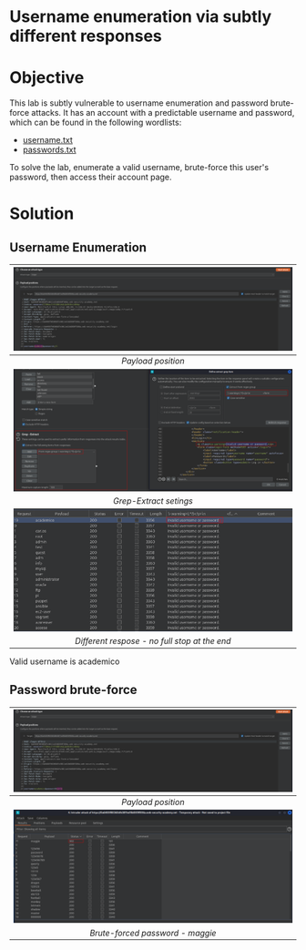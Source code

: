 # Username enumeration via subtly different responses
# Objective
This lab is subtly vulnerable to username enumeration and password brute-force attacks. It has an account with a predictable username and password, which can be found in the following wordlists:
- [username.txt](https://portswigger.net/web-security/authentication/auth-lab-usernames) 
- [passwords.txt](https://portswigger.net/web-security/authentication/auth-lab-passwords) 

To solve the lab, enumerate a valid username, brute-force this user's password, then access their account page.

# Solution
## Username Enumeration
|![](Images/image-8.png)|
|:--:| 
| *Payload position* |
|![](Images/image-9.png)|
| *Grep-Extract setings* |
|![](Images/image-10.png)|
| *Different respose - no full stop at the end* |

Valid username is academico

## Password brute-force
|![](Images/image-11.png)|
|:--:| 
| *Payload position* |
|![](Images/image-12.png)|
| *Brute-forced password - maggie* |
